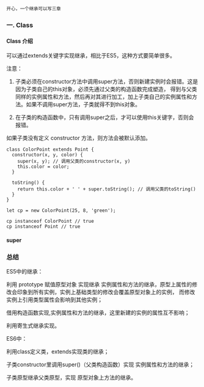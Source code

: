 
    开心，一个继承可以写三章

 ### 一. Class

 #### Class 介绍

 可以通过extends关键字实现继承，相比于ES5，这种方式要简单很多。

 注意：

 1) 子类必须在constructor方法中调用super方法，否则新建实例时会报错。这是因为子类自己的this对象，必须先通过父类的构造函数完成塑造，
 得到与父类同样的实例属性和方法，然后再对其进行加工，加上子类自己的实例属性和方法。如果不调用super方法，子类就得不到this对象。

 2) 在子类的构造函数中，只有调用super之后，才可以使用this关键字，否则会报错。

 如果子类没有定义 constructor 方法，则方法会被默认添加。

 ```
 class ColorPoint extends Point {
   constructor(x, y, color) {
     super(x, y); // 调用父类的constructor(x, y)
     this.color = color;
   }

   toString() {
     return this.color + ' ' + super.toString(); // 调用父类的toString()
   }
 }

 let cp = new ColorPoint(25, 8, 'green');

 cp instanceof ColorPoint // true
 cp instanceof Point // true
 ```

 #### super


 ### 总结

 ES5中的继承：

 利用 prototype 赋值原型对象 实现继承 实例属性和方法的继承，原型上属性的修改会印象到所有实例，实例上基础类型的修改会覆盖原型对象上的实例，
 而修改实例上引用类型属性会影响到其他实例；

 借用构造函数实现,实例属性和方法的继承，这里新建的实例的属性互不影响；

 利用寄生式继承实现。

 ES6中：

 利用class定义类，extends实现类的继承；

 子类constructor里调用super()（父类构造函数）实现 实例属性和方法的继承；

 子类原型继承父类原型，实现 原型对象上方法的继承。